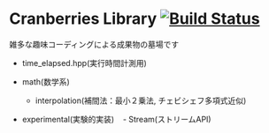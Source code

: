 Cranberries Library [![Build Status](https://travis-ci.org/LoliGothick/Cranberries.svg?branch=master)](https://travis-ci.org/LoliGothick/Cranberries)
===========
雑多な趣味コーディングによる成果物の墓場です
- time_elapsed.hpp(実行時間計測用)

- math(数学系)
    - interpolation(補間法：最小２乗法, チェビシェフ多項式近似)

- experimental(実験的実装)
    - Stream(ストリームAPI)
